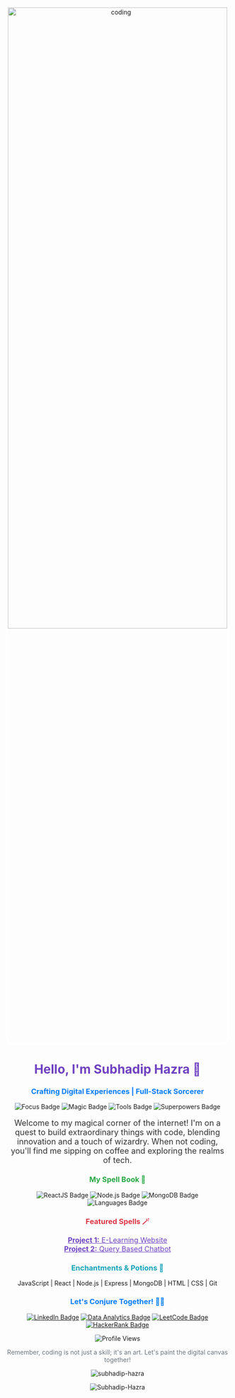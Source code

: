 <!-- Animated GIF -->
<!-- Animated GIF with Box Shadow and White Border -->
<p align="center" style="box-shadow: 0px 4px 8px rgba(255, 255, 255, 0.6); border: 4px solid #fff; border-radius:15px;">
  <img align='center' height='60%' width='100%' alt='coding' src='https://user-images.githubusercontent.com/74038190/212750672-2f3f2b50-c84f-4ed8-a60a-849ae69ff9df.gif'>
</p>

<!-- Rest of the README content remains unchanged -->


<h1 align="center" style="color: #6f42c1;">Hello, I'm Subhadip Hazra 🚀</h1>
<h3 align="center" style="color: #007bff;">Crafting Digital Experiences | Full-Stack Sorcerer</h3>

<!-- Badges Section -->
<p align="center">
  <img src="https://img.shields.io/badge/Focus-Full_Stack_Development-brightgreen" alt="Focus Badge">
  <img src="https://img.shields.io/badge/Magic-Writing_Elegant_Code-blueviolet" alt="Magic Badge">
  <img src="https://img.shields.io/badge/Tools-React,_Node.js,_Express,_MongoDB-orange" alt="Tools Badge">
  <img src="https://img.shields.io/badge/Superpowers-Coffee_Code,_Debugging_Wizardry-yellow" alt="Superpowers Badge">
</p>

<!-- About Me Section -->
<p align="center" style="color: #333; font-size: 18px;">
  Welcome to my magical corner of the internet! I'm on a quest to build extraordinary things with code, blending innovation and a touch of wizardry. When not coding, you'll find me sipping on coffee and exploring the realms of tech.
</p>

<!-- Tech Stack Section -->
<h3 align="center" style="color: #28a745;">My Spell Book 📜</h3>
<p align="center">
  <img src="https://img.shields.io/badge/Frontend-ReactJS-blue" alt="ReactJS Badge">
  <img src="https://img.shields.io/badge/Backend-Node.js,_Express-green" alt="Node.js Badge">
  <img src="https://img.shields.io/badge/Database-MongoDB,_MySQL-yellow" alt="MongoDB Badge">
  <img src="https://img.shields.io/badge/Languages-JavaScript,_Python,_HTML,_CSS-orange" alt="Languages Badge">
</p>

<!-- Projects Section -->
<h3 align="center" style="color: #dc3545;">Featured Spells 🪄</h3>
<p align="center">
  <a href="PROJECT_1_LINK" style="color: #6f42c1; font-size: 16px;"><strong>Project 1:</strong> E-Learning Website </a><br>
  <a href="PROJECT_2_LINK" style="color: #6f42c1; font-size: 16px;"><strong>Project 2:</strong> Query Based Chatbot </a><br>
  <!-- Add more projects as needed -->
</p>

<!-- Skills Section -->
<h3 align="center" style="color: #17a2b8;">Enchantments & Potions 🌟</h3>
<p align="center">
  JavaScript | React | Node.js | Express | MongoDB | HTML | CSS | Git
</p>

<!-- Let's Connect Section -->
<h3 align="center" style="color: #007bff;">Let's Conjure Together! 🧙‍♂️</h3>
<p align="center">
  <a href="https://www.linkedin.com/in/subhadiphazra" target="_blank"><img src="https://img.shields.io/badge/LinkedIn-Connect-blue" alt="LinkedIn Badge"></a>
  <a href="https://github.com/SUBHA2OO2" target="_blank"><img src="https://img.shields.io/badge/Data_Analytics-GitHub_Projects-success" alt="Data Analytics Badge"></a>
  <a href="https://leetcode.com/IamHazra" target="_blank"><img src="https://img.shields.io/badge/LeetCode-Challenge_Me-orange" alt="LeetCode Badge"></a>
  <a href="https://www.hackerrank.com/subhadip03031996" target="_blank"><img src="https://img.shields.io/badge/HackerRank-Solve_Challenges-brightgreen" alt="HackerRank Badge"></a>
</p>

<!-- Visitor Counter -->
<p align="center">
  <img src="https://komarev.com/ghpvc/?username=Subhadip-Hazra&label=Profile+Views&color=blue" alt="Profile Views">
</p>

<!-- Closing Note -->
<p align="center" style="color: #6c757d;">
  Remember, coding is not just a skill; it's an art. Let's paint the digital canvas together!
</p>

<!-- GitHub Stats Section -->
<p align="center">
  <img align="center" src="https://github-readme-stats.vercel.app/api?username=subhadip-hazra&show_icons=true&locale=en" alt="subhadip-hazra" />
</p>

<!-- GitHub Streak Stats Section -->
<p align="center">
  <img align="center" src="https://github-readme-streak-stats.herokuapp.com/?user=subhadip-hazra&"alt="Subhadip-Hazra" />
</p>
